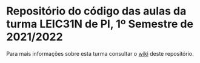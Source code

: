 # Repositório do código das aulas da turma LEIC31N de PI, 1º Semestre de 2021/2022

Para mais informações sobre esta turma consultar o [wiki](../../wiki) deste repositório.